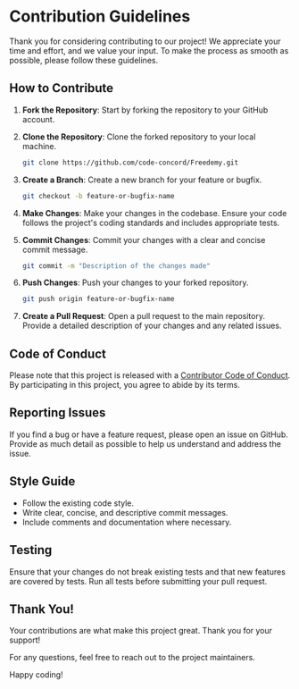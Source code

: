 # Contribution Guidelines

Thank you for considering contributing to our project! We appreciate your time and effort, and we value your input. To make the process as smooth as possible, please follow these guidelines.

## How to Contribute

1. **Fork the Repository**: Start by forking the repository to your GitHub account.

2. **Clone the Repository**: Clone the forked repository to your local machine.

   ```sh
   git clone https://github.com/code-concord/Freedemy.git
   ```

3. **Create a Branch**: Create a new branch for your feature or bugfix.

   ```sh
   git checkout -b feature-or-bugfix-name
   ```

4. **Make Changes**: Make your changes in the codebase. Ensure your code follows the project's coding standards and includes appropriate tests.

5. **Commit Changes**: Commit your changes with a clear and concise commit message.

   ```sh
   git commit -m "Description of the changes made"
   ```

6. **Push Changes**: Push your changes to your forked repository.

   ```sh
   git push origin feature-or-bugfix-name
   ```

7. **Create a Pull Request**: Open a pull request to the main repository. Provide a detailed description of your changes and any related issues.

## Code of Conduct

Please note that this project is released with a [Contributor Code of Conduct](CODE_OF_CONDUCT.md). By participating in this project, you agree to abide by its terms.

## Reporting Issues

If you find a bug or have a feature request, please open an issue on GitHub. Provide as much detail as possible to help us understand and address the issue.

## Style Guide

- Follow the existing code style.
- Write clear, concise, and descriptive commit messages.
- Include comments and documentation where necessary.

## Testing

Ensure that your changes do not break existing tests and that new features are covered by tests. Run all tests before submitting your pull request.

## Thank You!

Your contributions are what make this project great. Thank you for your support!

For any questions, feel free to reach out to the project maintainers.

Happy coding!
